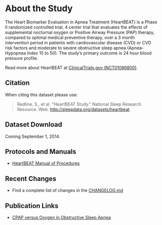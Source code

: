 # About the Study

The Heart Biomarker Evaluation in Apnea Treatment (HeartBEAT) is a Phase II randomized controlled trial, 4 center trial that evaluates the effects of supplemental nocturnal oxygen or Positive Airway Pressure (PAP) therapy, compared to optimal medical preventive therapy, over a 3 month intervention period in patients with cardiovascular disease (CVD) or CVD risk factors and moderate to severe obstructive sleep apnea (Apnea-Hypopnea Index 15 to 50). The study’s primary outcome is 24 hour blood pressure profile.

Read more about HeartBEAT at [ClinicalTrials.gov (NCT01086800)](http://clinicaltrials.gov/show/NCT01086800).

## Citation

When citing this dataset please use:

> Redline, S., et al. "HeartBEAT Study." National Sleep Research Resource. Web. http://sleepdata.org/datasets/heartbeat.

## Dataset Download

Coming September 1, 2014.

## Protocols and Manuals

- [HeartBEAT Manual of Procedures](:pages_path:/manuals/manuals-toc.md)

## Recent Changes

- Find a complete list of changes in the [CHANGELOG.md](:pages_path:/CHANGELOG.md)

## Publication Links

- [CPAP versus Oxygen in Obstructive Sleep Apnea](http://www.nejm.org/doi/full/10.1056/NEJMoa1306766)
